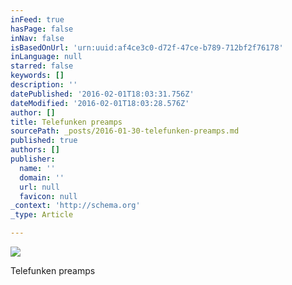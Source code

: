 ```yaml
---
inFeed: true
hasPage: false
inNav: false
isBasedOnUrl: 'urn:uuid:af4ce3c0-d72f-47ce-b789-712bf2f76178'
inLanguage: null
starred: false
keywords: []
description: ''
datePublished: '2016-02-01T18:03:31.756Z'
dateModified: '2016-02-01T18:03:28.576Z'
author: []
title: Telefunken preamps
sourcePath: _posts/2016-01-30-telefunken-preamps.md
published: true
authors: []
publisher:
  name: ''
  domain: ''
  url: null
  favicon: null
_context: 'http://schema.org'
_type: Article

---
```

![](https://s3-us-west-2.amazonaws.com/the-grid-img/p/6e230ae1d8a7229c12063a065b6e1315abe31e4e.png)

Telefunken preamps
